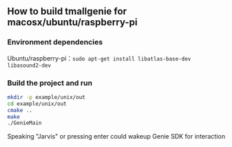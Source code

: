 ## How to build tmallgenie for macosx/ubuntu/raspberry-pi

### Environment dependencies

Ubuntu/raspberry-pi：`sudo apt-get install libatlas-base-dev libasound2-dev`

### Build the project and run

``` bash
mkdir -p example/unix/out
cd example/unix/out
cmake ..
make
./GenieMain
```
Speaking "Jarvis" or pressing enter could wakeup Genie SDK for interaction
